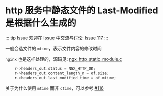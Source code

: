 # http 服务中静态文件的 Last-Modified 是根据什么生成的



::: tip Issue 
 欢迎在 Issue 中交流与讨论: [Issue 117](https://github.com/shfshanyue/Daily-Question/issues/117) 
:::

一般会选文件的 `mtime`，表示文件内容的修改时间

`nginx` 也是这样处理的，源码见: [ngx_http_static_module.c](https://github.com/nginx/nginx/blob/4bf4650f2f10f7bbacfe7a33da744f18951d416d/src/http/modules/ngx_http_static_module.c#L217)

``` c
    r->headers_out.status = NGX_HTTP_OK;
    r->headers_out.content_length_n = of.size;
    r->headers_out.last_modified_time = of.mtime;
```

关于为什么使用 `mtime` 而非 `ctime`，可以参考 [#116](https://github.com/shfshanyue/Daily-Question/issues/117)